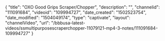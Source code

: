 {
    "title": "OXO Good Grips Scraper\/Chopper",
    "description": "",
    "channelid": "111091684",
    "videoid": "109994727",
    "date_created": "1502523754",
    "date_modified": "1504049174",
    "type": "captivate",
    "layout": "channelVideo",
    "url": "\/bbbusa-latest-videos\/ssmultipurposescraperchopper-11079121-mp4-3-notes\/111091684-109994727"
}